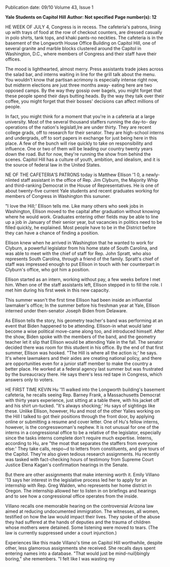 Publication date: 09/10
Volume 43, Issue 1

**Yale Students on Capitol Hill**
**Author:  Not specified**
**Page number(s): 12**

HE WEEK OF JULY 4, Congress is 
in recess. The cafeteria's patrons, 
lining up with trays of food at the 
row of checkout counters, are dressed 
casually in polo shirts, tank tops, and 
khaki pants-no neckties. The cafeteria 
is in the basement of the Longworth 
House 
Office 
Building on Capitol 
Hill, one of several granite and marble 
blocks clustered around the Capitol 
in Washington, D.C., where members 
of Congress and their staff have their 
offices. 

The mood is lighthearted, almost 
merry. Press assistants trade jokes across 
the salad bar, and interns waiting in line 
for the grill talk about the menu. You 
wouldn't know that partisan acrimony is 
especially intense right now, but midterm 
elections are just three months away-
eating here are two opposed camps. By 
the way they gossip over bagels, you 
might forget that these people spend 
their days butting heads. By the way they 
talk over their coffee, you might forget 
that their bosses' decisions can affect 
millions of people. 

In fact, you might think for a 
moment that you're in a cafeteria at 
a large university. Most of the several 
thousand staffers running the day-to-
day operations of the nation's legislatl,lre 
are under thirty. They are recent 
college grads, off to research for their 
senator. They are high-school interns 
and undergrads, off to sort papers in 
exchange for just being here in this place. 
A few of the bunch will rise quickly to 
take on responsibility and influence. 
One or two of them will be leading our 
country twenty years down the road. But 
for now, they're running the show from 
behind the scenes. Capitol Hill has a 
culture of youth, ambition, and idealism, 
and it is the source of federal law in the 
United States. 

NE OF THE CAFETERIA'S PATRONS 
today is Matthew Ellison '1 0, a 
newly-nlinted staff assistant in the 
office of Rep. Jim Clyburn, the Majority 
Whip and third-ranking Democrat in 
the House of Representatives. He is 
one of about twenty-five current Yale 
students and recent graduates working 
for members of Congress in Washington 
this sununer. 

"I love the Hill;' Ellison tells me. 
Like many others who seek jobs in 
Washington, Ellison moved to the capital 
after graduation without knowing where 
he would work. Graduates entering 
other fields may be able to line up a 
job in January of their senior year, but 
vacancies in politics need to be filled 
quickly, he explained. Most people have 
to be in the District before they can have 
a chance of finding a position. 

Ellison knew when he arrived in 
Washington that he wanted to work for 
Clyburn, a powerful legislator from his 
home state of South Carolina, and was 
able to meet with the chief of staff for 
Rep. John Spratt, who also represents 
South Carolina, through a friend of 
the family. Spratt's chief of staff was 
impressed enough to put Ellison in touch 
with her counterpart in Clyburn's office, 
who got him a position. 

Ellison started as an intern, working 
without pay, a few weeks before I met 
him. When one of the staff assistants 
left, Ellison stepped in to fill the role. I 
met him during his first week in this new 
capacity. 

This summer wasn't the first time 
Ellison had been inside an influential 
lawmaker's office; 
In 
the summer 
before his freshman year at Yale, Ellison 
interned under then-senator Joseph 
Biden from Delaware. 

As Ellison tells the story, his geometry 
teacher's band 
was 
performing at 
an event that Biden happened to be 
attending. Ellison-in what would later 
become a wise political move-came 
along too, and introduced himself. After 
the show, Biden spoke with the members 
of the band, and the geometry teacher 
let it slip that Ellison would be attending 
Yale in the fall. The senator decided there 
was room for this student in his office. 
By the end of that first summer, Ellison 
was hooked. "The Hill is where all the 
action is;' he says. It's where lawmakers 
and their aides are creating national 
policy, and there are opportunities even 
for a junior staff member to make the 
country a better place. He worked at 
a federal agency last summer but was 
frustrated by the bureaucracy there. He 
says there's less red tape in Congress, 
which answers only to voters. 

HE FIRST TIME KEVIN Hu '11 walked 
into 
the 
Longworth 
building's 
basement cafeteria, he recalls seeing 
Rep. Barney Frank, a Massachusetts 
Democrat with thirty years experience, 
just sitting at a table there, with his jacket 
off and his shirt un-tucked. "It's always 
shocking;' Hu says of sightings like these. 
Unlike Ellison, however, Hu and most 
of the other Yalies working on the Hill 
I talked to got their positions through 
the front door, by applying online or 
submitting a resume and cover letter. 
One of Hu's fellow interns, however, 
is the congresswoman's nephew. It is 
not unusual for one of the interns in a 
congressional office to be a relative of 
the legislator, especially since the tasks 
interns complete don't require much 
expertise. Interns, according to Hu, are 
"the moat that separates the staffers from 
everyone else:' They take calls, respo~d to 
letters from constituents, and give tours 
of the Capitol. They're also given tedious 
research assignments. Hu recently was 
tasked with fact-checking hours of 
testimony from Supreme Court Justice 
Elena Kagan's confirmation hearings in 
the Senate. 

But there are other assignments that 
make interning worth it. Emily Villano 
'13 says her interest in the legislative 
process led her to apply for an internship 
with Rep. Greg Walden, who represents 
her home district in Oregon. The 
internship allowed her to listen in on 
briefings and hearings and to see how 
a congressional office operates from the 
inside. 

Villano 
recalls 
one 
memorable 
hearing on the controversial Arizona 
law aimed at reducing undocumented 
immigration. The witnesses, all women, 
testified on how the law would impact 
their lives. They spoke of the abuse they 
had suffered at the hands of deputies and 
the trauma of children whose mothers 
were detained. Some listening were 
moved to tears. (The law is currently 
suppressed under a court injunction.) 

Experiences like this made Villano's 
time on Capitol Hill worthwhile, despite 
other, less glamorous assignments she 
received. She recalls days spent entering 
names into a database. "That would 
just be mind-nuil}bingly boring," she 
remembers. "I felt like I was wasting my